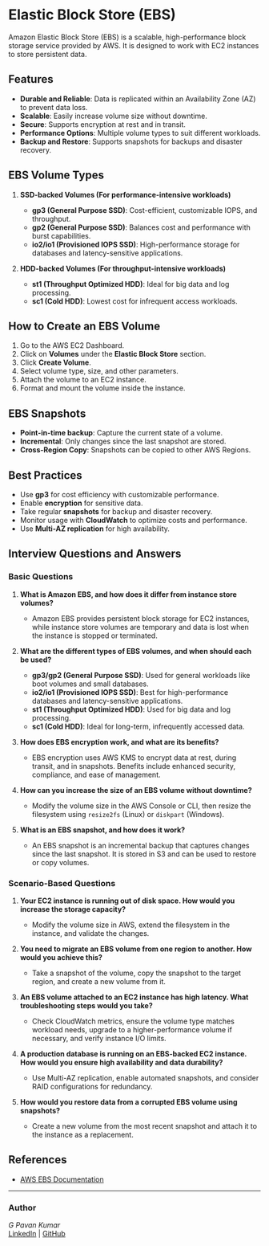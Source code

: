 # Elastic Block Store (EBS)

Amazon Elastic Block Store (EBS) is a scalable, high-performance block storage service provided by AWS. It is designed to work with EC2 instances to store persistent data.

## Features
- **Durable and Reliable**: Data is replicated within an Availability Zone (AZ) to prevent data loss.
- **Scalable**: Easily increase volume size without downtime.
- **Secure**: Supports encryption at rest and in transit.
- **Performance Options**: Multiple volume types to suit different workloads.
- **Backup and Restore**: Supports snapshots for backups and disaster recovery.

## EBS Volume Types
1. **SSD-backed Volumes (For performance-intensive workloads)**
   - **gp3 (General Purpose SSD)**: Cost-efficient, customizable IOPS, and throughput.
   - **gp2 (General Purpose SSD)**: Balances cost and performance with burst capabilities.
   - **io2/io1 (Provisioned IOPS SSD)**: High-performance storage for databases and latency-sensitive applications.

2. **HDD-backed Volumes (For throughput-intensive workloads)**
   - **st1 (Throughput Optimized HDD)**: Ideal for big data and log processing.
   - **sc1 (Cold HDD)**: Lowest cost for infrequent access workloads.

## How to Create an EBS Volume
1. Go to the AWS EC2 Dashboard.
2. Click on **Volumes** under the **Elastic Block Store** section.
3. Click **Create Volume**.
4. Select volume type, size, and other parameters.
5. Attach the volume to an EC2 instance.
6. Format and mount the volume inside the instance.

## EBS Snapshots
- **Point-in-time backup**: Capture the current state of a volume.
- **Incremental**: Only changes since the last snapshot are stored.
- **Cross-Region Copy**: Snapshots can be copied to other AWS Regions.

## Best Practices
- Use **gp3** for cost efficiency with customizable performance.
- Enable **encryption** for sensitive data.
- Take regular **snapshots** for backup and disaster recovery.
- Monitor usage with **CloudWatch** to optimize costs and performance.
- Use **Multi-AZ replication** for high availability.

## Interview Questions and Answers
### Basic Questions
1. **What is Amazon EBS, and how does it differ from instance store volumes?**
   - Amazon EBS provides persistent block storage for EC2 instances, while instance store volumes are temporary and data is lost when the instance is stopped or terminated.

2. **What are the different types of EBS volumes, and when should each be used?**
   - **gp3/gp2 (General Purpose SSD)**: Used for general workloads like boot volumes and small databases.
   - **io2/io1 (Provisioned IOPS SSD)**: Best for high-performance databases and latency-sensitive applications.
   - **st1 (Throughput Optimized HDD)**: Used for big data and log processing.
   - **sc1 (Cold HDD)**: Ideal for long-term, infrequently accessed data.

3. **How does EBS encryption work, and what are its benefits?**
   - EBS encryption uses AWS KMS to encrypt data at rest, during transit, and in snapshots. Benefits include enhanced security, compliance, and ease of management.

4. **How can you increase the size of an EBS volume without downtime?**
   - Modify the volume size in the AWS Console or CLI, then resize the filesystem using `resize2fs` (Linux) or `diskpart` (Windows).

5. **What is an EBS snapshot, and how does it work?**
   - An EBS snapshot is an incremental backup that captures changes since the last snapshot. It is stored in S3 and can be used to restore or copy volumes.

### Scenario-Based Questions
1. **Your EC2 instance is running out of disk space. How would you increase the storage capacity?**
   - Modify the volume size in AWS, extend the filesystem in the instance, and validate the changes.

2. **You need to migrate an EBS volume from one region to another. How would you achieve this?**
   - Take a snapshot of the volume, copy the snapshot to the target region, and create a new volume from it.

3. **An EBS volume attached to an EC2 instance has high latency. What troubleshooting steps would you take?**
   - Check CloudWatch metrics, ensure the volume type matches workload needs, upgrade to a higher-performance volume if necessary, and verify instance I/O limits.

4. **A production database is running on an EBS-backed EC2 instance. How would you ensure high availability and data durability?**
   - Use Multi-AZ replication, enable automated snapshots, and consider RAID configurations for redundancy.

5. **How would you restore data from a corrupted EBS volume using snapshots?**
   - Create a new volume from the most recent snapshot and attach it to the instance as a replacement.

## References
- [AWS EBS Documentation](https://docs.aws.amazon.com/ebs/latest/userguide/)

---

### Author
*G Pavan Kumar*  
[LinkedIn](https://linkedin.com/in/gajulapavankumar27) | [GitHub](https://github.com/MrSRE/GPavanKumar)

